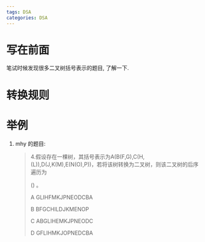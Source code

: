 ```yaml
---
tags: DSA
categories: DSA
---
```




# 写在前面

笔试时候发现很多二叉树括号表示的题目, 了解一下. 





# 转换规则









# 举例

1.   mhy 的题目:

     >   4.假设存在一棵树，其括号表示为A(B(F,G),C(H, (L)),D(J,K(M),E(N(O),P))，若将该树转换为二叉树，则该二叉树的后序遍历为
     >
     >   () 。
     >
     >   A GLIHFMKJPNEODCBA
     >
     >   B BFGCHILDJKMENOP
     >
     >   C ABGLIHEMKJPNEODC
     >
     >   D GFLIHMKJOPNEDCBA